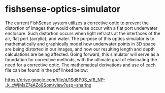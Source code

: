 # fishsense-optics-simulator 

The current FishSense system utilizes a corrective optic to prevent the distortion
of images that would otherwise occur with a flat port underwater enclosure.
Such distortion occurs when light refracts at the interfaces of the air, flat port
(acrylic), and water. The purpose of this optics simulator is to mathematically
and graphically model how underwater points in 3D space are being distorted
in our images, and how our resulting length and depth calculations are being
affected. Going forward, this simulator will serve as a foundation for corrective
methods, with the ultimate goal of eliminating the need for a corrective optic. The
mathematical derivations and use of each file can be found in the pdf linked below:

https://drive.google.com/file/d/1Sd8P0S_sf8_NP-_k_cWjMsZ7eAZo9Som/view?usp=sharing
